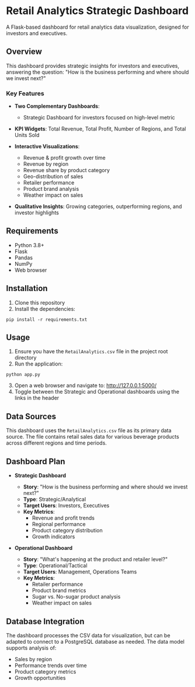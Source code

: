 # Retail Analytics Strategic Dashboard

A Flask-based dashboard for retail analytics data visualization, designed for investors and executives.

## Overview

This dashboard provides strategic insights for investors and executives, answering the question: "How is the business performing and where should we invest next?"

### Key Features

- **Two Complementary Dashboards**:
  - Strategic Dashboard for investors focused on high-level metric

- **KPI Widgets**: Total Revenue, Total Profit, Number of Regions, and Total Units Sold
- **Interactive Visualizations**: 
  - Revenue & profit growth over time
  - Revenue by region
  - Revenue share by product category
  - Geo-distribution of sales
  - Retailer performance
  - Product brand analysis
  - Weather impact on sales
- **Qualitative Insights**: Growing categories, outperforming regions, and investor highlights

## Requirements

- Python 3.8+
- Flask
- Pandas
- NumPy
- Web browser

## Installation

1. Clone this repository
2. Install the dependencies:
```
pip install -r requirements.txt
```

## Usage

1. Ensure you have the `RetailAnalytics.csv` file in the project root directory
2. Run the application:
```
python app.py
```
3. Open a web browser and navigate to: http://127.0.0.1:5000/
4. Toggle between the Strategic and Operational dashboards using the links in the header

## Data Sources

This dashboard uses the `RetailAnalytics.csv` file as its primary data source. The file contains retail sales data for various beverage products across different regions and time periods.

## Dashboard Plan

- **Strategic Dashboard**
  - **Story**: "How is the business performing and where should we invest next?"
  - **Type**: Strategic/Analytical
  - **Target Users**: Investors, Executives
  - **Key Metrics**:
    - Revenue and profit trends
    - Regional performance
    - Product category distribution
    - Growth indicators

- **Operational Dashboard**
  - **Story**: "What's happening at the product and retailer level?"
  - **Type**: Operational/Tactical
  - **Target Users**: Management, Operations Teams
  - **Key Metrics**:
    - Retailer performance
    - Product brand metrics
    - Sugar vs. No-sugar product analysis
    - Weather impact on sales

## Database Integration

The dashboard processes the CSV data for visualization, but can be adapted to connect to a PostgreSQL database as needed. The data model supports analysis of:

- Sales by region
- Performance trends over time
- Product category metrics
- Growth opportunities 